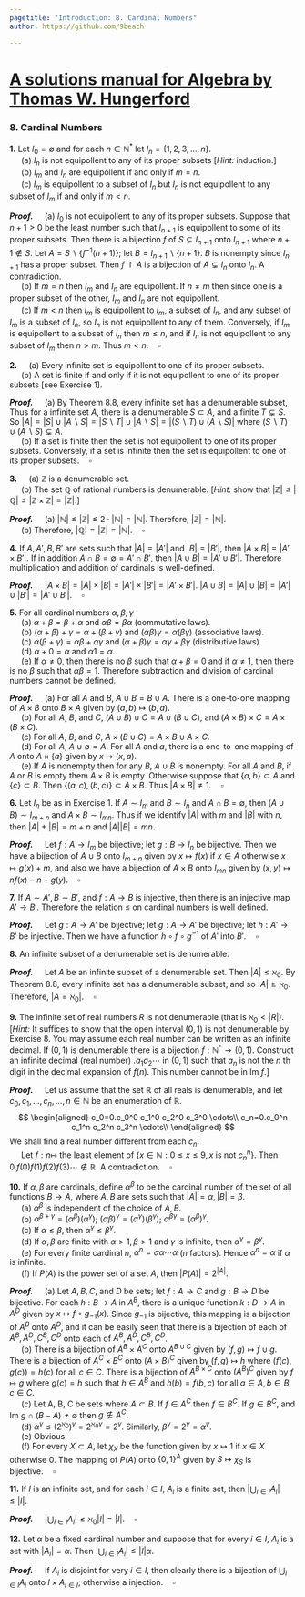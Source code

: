 ```yaml
---
pagetitle: "Introduction: 8. Cardinal Numbers"
author: https://github.com/9beach

---
```


# [A solutions manual for Algebra by Thomas W. Hungerford](README.md)
### 8. Cardinal Numbers


**1\.** Let $I_0=\emptyset$ and for each $n\in\mathbb{N}^*$
let $I_n =\{1,2,3,\ldots,n\}$.
\
&nbsp;$\quad$(a) $I_n$ is not equipollent to any of its proper subsets
[*Hint:* induction.]
\
&nbsp;$\quad$(b) $I_m$ and $I_n$ are equipollent if and only if $m = n$.
\
&nbsp;$\quad$(c\) $I_m$ is equipollent to a subset of $I_n$ but $I_n$ is not
equipollent to any subset of $I_m$ if and only if $m<n$.

**_Proof._**&nbsp;$\quad$(a) $I_0$ is not equipollent to any of its proper
subsets. Suppose that $n+1>0$ be the least number such
that $I_{n+1}$ is equipollent to some of its proper subsets. Then there is
a bijection $f$ of $S\subsetneq I_{n+1}$ onto $I_{n+1}$ where $n+1\notin S$.
Let
$A=S\smallsetminus\{f^{-1}(n+1)\}$; let $B=I_{n+1}\smallsetminus\{n+1\}$.
$B$ is nonempty since $I_{n+1}$ has a proper subset. Then
$f\upharpoonright A$ is a bijection of $A\subsetneq I_n$
onto $I_{n}$. A contradiction.
\
&nbsp;$\quad$(b) If $m=n$ then $I_m$ and $I_n$ are equipollent.
If $n\ne m$ then since one is a proper subset of the other,
$I_m$ and $I_n$ are not equipollent.
\
&nbsp;$\quad$(c\) If $m<n$ then $I_m$ is equipollent to $I_m$,
a subset of $I_n$, and any subset of $I_m$ is a subset of $I_n$,
so $I_n$ is not equipollent to any of them.
Conversely, if $I_m$ is equipollent to a subset of $I_n$ then $m\le n$, and
if $I_n$ is not equipollent to any subset of $I_m$ then $n>m$. Thus
$m<n$.$\quad\square$

**2\.**&nbsp;$\quad$(a) Every infinite set is equipollent to one of its
proper subsets.
\
&nbsp;$\quad$(b) A set is finite if and only if it is not equipollent to
one of its proper subsets [see Exercise 1].

**_Proof._**&nbsp;$\quad$(a) By Theorem 8.8, every infinite set has
a denumerable subset, Thus for a infinite set $A$, there is a denumerable
$S\subset A$, and a finite $T\subsetneq S$. So $|A|=|S|\cup|A\smallsetminus
S|=|S\smallsetminus T|\cup|A\smallsetminus S|=|(S\smallsetminus T)\cup(A\smallsetminus S)|$ where $(S\smallsetminus T)\cup(A\smallsetminus S)\subsetneq A$.
\
&nbsp;$\quad$(b) If a set is finite then the set is not
equipollent to one of its proper subsets. Conversely, if a set is infinite
then the set is equipollent to one of its proper subsets.$\quad\square$

**3\.**&nbsp;$\quad$(a) $\mathbb{Z}$ is a denumerable set.
\
&nbsp;$\quad$(b) The set $\mathbb{Q}$ of rational numbers is denumerable.
[_Hint:_ show that $|\mathbb{Z}|\le |\mathbb{Q}|\le |\mathbb{Z}\times
\mathbb{Z}| = |\mathbb{Z}|$.]

**_Proof._**&nbsp;$\quad$(a) $|\mathbb{N}|\le|\mathbb{Z}|\le 2\cdot
|\mathbb{N}|=|\mathbb{N}|$. Therefore, $|\mathbb{Z}|=|\mathbb{N}|$.
\
&nbsp;$\quad$(b) Therefore, $|\mathbb{Q}|=|\mathbb{Z}|=
|\mathbb{N}|$.$\quad\square$

**4\.** If $A,A',B,B'$ are sets such that $|A| = |A'|$ and $|B| = |B'|$, then
$|A\times B| = |A'\times B'|$. If in addition $A\cap B =\emptyset = A'\cap
B'$, then $|A\cup B| = |A'\cup B'|$. Therefore multiplication and addition of
cardinals is well-defined.

**_Proof._**&nbsp;$\quad$$|A\times B|=|A|\times|B|=|A'|\times|B'|=|A'\times
B'|$. $|A\cup B|=|A|\cup|B|=|A'|\cup|B'|=|A'\cup B'|$.$\quad\square$

**5\.** For all cardinal numbers $\alpha,\beta,\gamma$
\
&nbsp;$\quad$(a) $\alpha +\beta =\beta +\alpha$ and $\alpha\beta
=\beta\alpha$ (commutative laws).
\
&nbsp;$\quad$(b) $(\alpha +\beta )+\gamma =\alpha +(\beta +\gamma )$ and
$(\alpha\beta )\gamma =\alpha (\beta\gamma )$ (associative laws).
\
&nbsp;$\quad$(c\) $\alpha (\beta +\gamma )=\alpha\beta +\alpha\gamma$ and
$(\alpha +\beta )\gamma =\alpha\gamma +\beta\gamma$ (distributive laws).
\
&nbsp;$\quad$(d) $\alpha +0=\alpha$ and $\alpha 1=\alpha$.
\
&nbsp;$\quad$(e) If $\alpha\ne 0$, then there is no $\beta$ such that
$\alpha +\beta =0$ and if $\alpha\ne 1$, then there is no $\beta$ such that
$\alpha\beta = 1$. Therefore subtraction and division of cardinal numbers
cannot be defined.

**_Proof._**&nbsp;$\quad$(a) For all $A$ and $B$, $A\cup B=B\cup A$.
There is a one-to-one mapping of $A\times B$ onto $B\times A$ given by
$(a,b)\mapsto(b,a)$.
\
&nbsp;$\quad$(b) For all $A$, $B$, and $C$, $(A\cup B)\cup C=A\cup(B\cup C)$,
and $(A\times B)\times C=A\times(B\times C)$.
\
&nbsp;$\quad$(c\) For all $A$, $B$, and $C$, $A\times (B\cup C)=A\times B\cup
A\times C$.
\
&nbsp;$\quad$(d) For all $A$, $A\cup\emptyset=A$. For all $A$ and $a$,
there is a one-to-one mapping of $A$ onto $A\times \{a\}$ given by
$x\mapsto(x,a)$.
\
&nbsp;$\quad$(e) If $A$ is nonempty then for any $B$, $A\cup B$ is nonempty.
For all $A$ and $B$, if $A$ or $B$ is empty them $A\times B$ is empty.
Otherwise suppose that $\{a,b\}\subset A$ and $\{c\}\subset B$. Then
$\{(a,c), (b,c)\}\subset A\times B$.
Thus $|A\times B|\neq 1$.$\quad\square$

**6\.** Let $I_n$ be as in Exercise 1. If $A\sim I_m$ and $B\sim I_n$
and $A\cap B=\emptyset$, then $(A\cup B)\sim I_{m+n}$ and $A\times
B\sim I_{mn}$. Thus if we identify $|A|$ with $m$
and $|B|$ with $n$, then $|A| + |B| = m + n$ and $|A||B| = mn$.

**_Proof._**&nbsp;$\quad$Let $f:A\to I_m$ be bijective; let
$g:B\to I_n$ be bijective. Then we have a bijection of
$A\cup B$ onto $I_{m+n}$ given by $x\mapsto f(x)$ if $x\in A$ otherwise
$x\mapsto g(x)+m$, and also we have a bijection of $A\times B$ onto $I_{mn}$
given by $(x,y)\mapsto nf(x) - n + g(y)$.$\quad\square$

**7\.** If $A\sim A', B\sim B'$, and $f: A\to B$ is injective, then there is
an injective map $A'\to B'$. Therefore the relation $\le$ on cardinal
numbers is well defined.

**_Proof._**&nbsp;$\quad$Let $g:A\to A'$ be bijective;
let $g:A\to A'$ be bijective; let $h:A'\to B'$ be injective. Then
we have a function $h\circ f\circ g^{-1}$ of $A'$ into $B'$.$\quad\square$

**8\.** An infinite subset of a denumerable set is denumerable.

**_Proof._**&nbsp;$\quad$Let $A$ be an infinite subset of a
denumerable set. Then $|A|\le \aleph_0$. By Theorem 8.8, every infinite set
has a denumerable subset, and so $|A|\ge \aleph_0$. Therefore,
$|A=\aleph_0|$.$\quad\square$

**9\.** The infinite set of real numbers $R$ is not denumerable (that is
$\aleph_0 < |R|$). [_Hint:_ It suffices to show that the open interval
$(0, 1)$ is not denumerable by Exercise 8. You may assume each real number
can be written as an infinite decimal. If $(0, 1)$ is denumerable there is a
bijection $f :\mathbb{N}^\ast\to (0, 1)$. Construct an infinite decimal (real
number) $.a_1 a_2\cdots$ in $(0, 1)$ such that $a_n$ is not the _n_ th digit in
the decimal expansion of $f(n)$. This number cannot be in $\text{Im }f$.]

**_Proof._**&nbsp;$\quad$Let us assume that the set $\mathbb{R}$ of all reals
is denumerable, and let $c_0,c_1,\ldots,c_n,\ldots,n \in \mathbb{N}$ be an
enumeration of $\mathbb{R}$.
$$
\begin{aligned}
c_0=0.c_0^0 c_1^0 c_2^0 c_3^0 \cdots\\
c_n=0.c_0^n c_1^n c_2^n c_3^n \cdots\\
\end{aligned}
$$
We shall find a real number different from each $c_n$.
\
&nbsp;$\quad$Let $f:n\mapsto$ the
least element of $\{x\in \mathbb{N}: 0\le x\le 9, x$ is not $c_n^n\}$.
Then $0.f(0)f(1)f(2)f(3)\cdots\notin \mathbb{R}$. A contradiction.$\quad\square$

**10\.** If $\alpha ,\beta$ are cardinals, define $\alpha^\beta$ to be the cardinal number of the
set of all functions $B\to A$, where $A, B$ are sets such that $|A| =\alpha ,
|B| =\beta$.
\
&nbsp;$\quad$(a) $\alpha^\beta$ is independent of the choice of $A, B$.
\
&nbsp;$\quad$(b) $\alpha^{\beta+\gamma} = (\alpha^\beta )(\alpha^\gamma)$;
$(\alpha\beta)^\gamma = (\alpha^\gamma )(\beta^\gamma )$; $\alpha^{\beta\gamma}= (\alpha^\beta)^\gamma$.
\
&nbsp;$\quad$(c\) If $\alpha\le\beta$, then $\alpha^\gamma\le\beta^\gamma$.
\
&nbsp;$\quad$(d) If $\alpha,\beta$ are finite with $\alpha >1,\beta>1$ and
$\gamma$ is infinite, then $\alpha^\gamma =\beta^\gamma$.
\
&nbsp;$\quad$(e) For every finite cardinal $n$, $\alpha^n =\alpha
\alpha\cdots\alpha$ ($n$ factors). Hence
$\alpha ^n =\alpha$ if $\alpha$ is infinite.
\
&nbsp;$\quad$(f) If $P(A)$ is the power set of a set $A$,
then $|P(A)|=2^{|A|}$.

**_Proof._**&nbsp;$\quad$(a) Let $A, B, C$, and $D$ be sets; let
$f:A\to C$ and $g:B\to D$ be bijective. For each  $h:B\to A$ in
$A^B$, there is a unique
function $k:D\to A$ in $A^D$ given by
$x\mapsto f\circ g_{-1}(x)$. Since $g_{-1}$ is bijective, this
mapping is a bijection of $A^B$ onto $A^D$, and it can be easily
seen that there is a bijection of each of $A^B,A^{D},
{C}^B,{C}^{D}$ onto each of $A^B,A^{D},{C}^B,{C}^{D}$.
\
&nbsp;$\quad$(b) There is a bijection of $A^B\times A^C$ onto
$A^{B\cup C}$ given by $(f, g)\mapsto f\cup g$.
There is a bijection of $A^C\times B^C$ onto
$(A\times B)^C$ given by $(f, g)\mapsto h$ where $(f(c), g(c))=h(c)$
for all $c\in C$. There is a bijection of $A^{B\times C}$ onto
$(A^B)^C$ given by $f\mapsto g$ where $g(c)=h$ such that $h\in A^B$ and
$h(b)=f(b,c)$ for all $a\in A, b\in B, c\in C$.
\
&nbsp;$\quad$(c\) Let A, B, C be sets where $A\subset B$.
If $f\in A^C$ then $f\in B^C$. If $g\in B^C$, and $\text{Im }g\cap
(B-A)\neq\emptyset$ then $g\notin A^C$.
\
&nbsp;$\quad$(d) $\alpha^\gamma\le(2^{\aleph_0})^\gamma=
2^{\aleph_0\gamma}=2^\gamma$. Similarly, $\beta^\gamma=2^\gamma
=\alpha^\gamma$.
\
&nbsp;$\quad$(e) Obvious.
\
&nbsp;$\quad$(f) For every $X\subset A$, let $\chi_X$ be the function
given by $x\mapsto 1$ if $x\in X$
otherwise $0$. The mapping of $P(A)$ onto $\{0,1\}^A$ given by
$S\mapsto \chi_S$ is bijective.$\quad\square$

**11\.** If $I$ is an infinite set, and for each $i\in I$, $A_i$ is
a finite set, then $|\bigcup_{i\in I}A_i|\le|I|$.

**_Proof._**&nbsp;$\quad$$|\bigcup_{i\in I}A_i|\le\aleph_0|I|=
|I|$.$\quad\square$

**12\.** Let $\alpha$ be a fixed cardinal number and suppose that
for every $i\in I$, $A_i$ is a set with $|A_i|=\alpha$. Then
$|\bigcup_{i\in I}A_i|\le|I|\alpha$.

**_Proof._**&nbsp;$\quad$If $A_i$ is disjoint for very $i\in I$, then
clearly there is a bijection of $\bigcup_{i\in I}A_i$ onto
$I\times A_{i\in I}$; otherwise a injection.$\quad\square$
